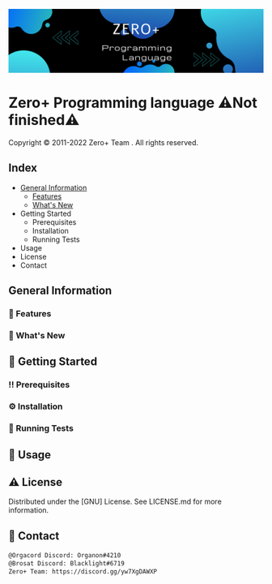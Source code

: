 ![Screenshot](screenshot.png)
# **Zero+ Programming language** ⚠️Not finished⚠️
Copyright © 2011-2022 Zero+ Team . All rights reserved.

## Index
- [General Information](#general-information)
  - [Features](#dart-features)
  - [What's New](#star2-What's-new)
- Getting Started
  - Prerequisites
  - Installation
  - Running Tests
- Usage
- License
- Contact

## General Information

### 🎯 Features

### 🌟 What's New

## 🧰 Getting Started

### ‼️ Prerequisites

### ⚙️ Installation

### 🧪 Running Tests

## 👀 Usage

## ⚠️ License
Distributed under the [GNU] License. See LICENSE.md for more information.

## 🤝 Contact
```
@Orgacord Discord: Organon#4210
@Brosat Discord: Blacklight#6719
Zero+ Team: https://discord.gg/yw7XgDAWXP
```
